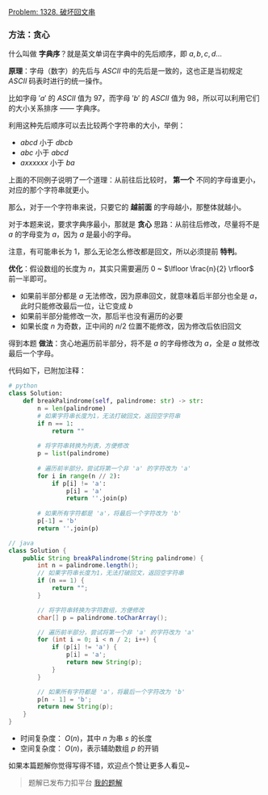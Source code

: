 [Problem: 1328. 破坏回文串](https://leetcode.cn/problems/break-a-palindrome/description/)

### 方法：贪心

什么叫做 **字典序**？就是英文单词在字典中的先后顺序，即 $a,b,c,d\dots$

**原理**：字母（数字）的先后与 $ASCII$ 中的先后是一致的，这也正是当初规定 $ASCII$ 码表时进行的统一操作。

比如字母 $'a'$ 的 $ASCII$ 值为 $97$，而字母 $'b'$ 的 $ASCII$ 值为 $98$，所以可以利用它们的大小关系排序 —— 字典序。

利用这种先后顺序可以去比较两个字符串的大小，举例：

- $abcd$ 小于 $dbcb$
- $abc$ 小于 $abcd$
- $axxxxxx$ 小于 $ba$

上面的不同例子说明了一个道理：从前往后比较时， **第一个** 不同的字母谁更小，对应的那个字符串就更小。

那么，对于一个字符串来说，只要它的 **越前面** 的字母越小，那整体就越小。

对于本题来说，要求字典序最小，那就是 **贪心** 思路：从前往后修改，尽量将不是 $a$ 的字母变为 $a$，因为 $a$ 是最小的字母。

注意，有可能串长为 $1$，那么无论怎么修改都是回文，所以必须提前 **特判**。

**优化**：假设数组的长度为 $n$，其实只需要遍历 $0$ ~ $\lfloor \frac{n}{2} \rfloor$ 前一半即可。

- 如果前半部分都是 $a$ 无法修改，因为原串回文，就意味着后半部分也全是 $a$，此时只能修改最后一位，让它变成 $b$
- 如果前半部分能修改一次，那后半也没有遍历的必要
- 如果长度 $n$ 为奇数，正中间的 $n/2$ 位置不能修改，因为修改后依旧回文

得到本题 **做法**：贪心地遍历前半部分，将不是 $a$ 的字母修改为 $a$，全是 $a$ 就修改最后一个字母。

代码如下，已附加注释：

```Python
# python
class Solution:
    def breakPalindrome(self, palindrome: str) -> str:
        n = len(palindrome)
        # 如果字符串长度为1，无法打破回文，返回空字符串
        if n == 1:
            return ""
        
        # 将字符串转换为列表，方便修改
        p = list(palindrome)
        
        # 遍历前半部分，尝试将第一个非 'a' 的字符改为 'a'
        for i in range(n // 2):
            if p[i] != 'a':
                p[i] = 'a'
                return ''.join(p)
        
        # 如果所有字符都是 'a'，将最后一个字符改为 'b'
        p[-1] = 'b'
        return ''.join(p) 
```

```java
// java
class Solution {
    public String breakPalindrome(String palindrome) {
        int n = palindrome.length();
        // 如果字符串长度为1，无法打破回文，返回空字符串
        if (n == 1) {
            return "";
        }

        // 将字符串转换为字符数组，方便修改
        char[] p = palindrome.toCharArray();

        // 遍历前半部分，尝试将第一个非 'a' 的字符改为 'a'
        for (int i = 0; i < n / 2; i++) {
            if (p[i] != 'a') {
                p[i] = 'a';
                return new String(p);
            }
        }

        // 如果所有字符都是 'a'，将最后一个字符改为 'b'
        p[n - 1] = 'b';
        return new String(p);
    }
}
```

- 时间复杂度： $O(n)$，其中 $n$ 为串 $s$ 的长度
- 空间复杂度： $O(n)$，表示辅助数组 $p$ 的开销

如果本篇题解你觉得写得不错，欢迎点个赞让更多人看见~

> 题解已发布力扣平台 [我的题解](https://leetcode.cn/problems/break-a-palindrome/solutions/3596990/tan-xin-zi-fu-ti-huan-wei-azhi-xu-bian-l-mlg8/)
